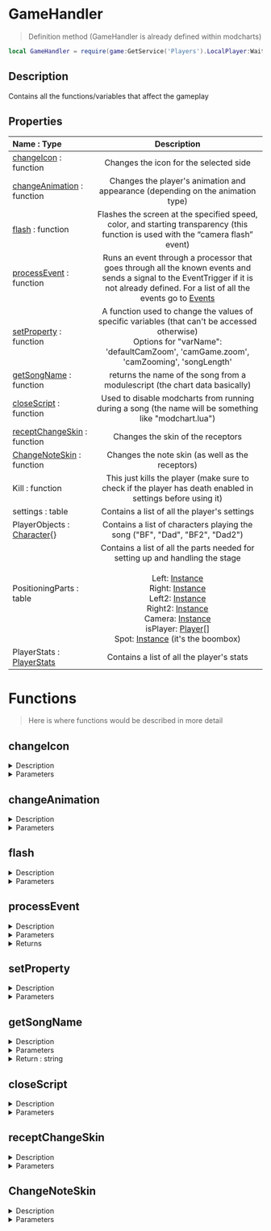 # GameHandler

> Definition method (GameHandler is already defined within modcharts)
```lua
local GameHandler = require(game:GetService('Players').LocalPlayer:WaitForChild('PlayerGui').GameUI.GameHandler)
```

## Description
Contains all the functions/variables that affect the gameplay
## Properties
| Name : Type | Description |
|:------------|:-----------:|
| [changeIcon](#changeIcon) : function | Changes the icon for the selected side |
| [changeAnimation](#changeAnimation) : function | Changes the player's animation and appearance (depending on the animation type) |
| [flash](#flash) : function | Flashes the screen at the specified speed, color, and starting transparency (this function is used with the “camera flash” event) |
| [processEvent](#processEvent) : function | Runs an event through a processor that goes through all the known events and sends a signal to the EventTrigger if it is not already defined. For a list of all the events go to [Events](https://github.com/Piper0007/YAFN-Banana-Edition/blob/main/API/Events.md#defined-events) |
| [setProperty](#setProperty) : function | A function used to change the values of specific variables (that can't be accessed otherwise)<br> Options for "varName":<br>'defaultCamZoom', 'camGame.zoom', 'camZooming', 'songLength'|
| [getSongName](#getSongName) : function | returns the name of the song from a modulescript (the chart data basically) |
| [closeScript](#closeScript) : function | Used to disable modcharts from running during a song (the name will be something like "modchart.lua") |
| [receptChangeSkin](#receptChangeSkin) : function | Changes the skin of the receptors |
| [ChangeNoteSkin](#ChangeNoteSkin) : function | Changes the note skin (as well as the receptors) |
| Kill : function | This just kills the player (make sure to check if the player has death enabled in settings before using it) |
| settings : table | Contains a list of all the player's settings |
| PlayerObjects : [Character](Character.md){} | Contains a list of characters playing the song ("BF", "Dad", "BF2", "Dad2") |
| PositioningParts : table | Contains a list of all the parts needed for setting up and handling the stage<br><br>Left: [Instance](https://create.roblox.com/docs/en-us/reference/engine/classes/Instance)<br>Right: [Instance](https://create.roblox.com/docs/en-us/reference/engine/classes/Instance)<br>Left2: [Instance](https://create.roblox.com/docs/en-us/reference/engine/classes/Instance)<br>Right2: [Instance](https://create.roblox.com/docs/en-us/reference/engine/classes/Instance)<br>Camera: [Instance](https://create.roblox.com/docs/en-us/reference/engine/classes/Instance)<br>isPlayer: [Player](https://create.roblox.com/docs/en-us/reference/engine/classes/Player)[]<br>Spot: [Instance](https://create.roblox.com/docs/en-us/reference/engine/classes/Instance) (it's the boombox)|
| PlayerStats : [PlayerStats](PlayerStats.md) | Contains a list of all the player's stats |
</details>

# Functions
> Here is where functions would be described in more detail

<a name="changeIcon"></a>
## changeIcon
<details><summary>Description</summary>

Changes the icon for the selected side
</details>
<details><summary>Parameters</summary>

> Listed in the same order that the parameters are defined

| Name : Type | Description |
|:------------|:-----------:|
| name : string | The name of the icon, referenced from the ``Icons`` ModuleScript |
| side : boolean | Determines which side that the icon applies to, (false = "left side", true = "right side") |
</details>

<a name="changeAnimation"></a>
## changeAnimation
<details><summary>Description</summary>

Changes the player's animation and appearance (depending on the animation type)
</details>
<details><summary>Parameters</summary>

> Listed in the same order that the parameters are defined

| Name : Type | Description |
|:------------|:-----------:|
| name : string | The name of the animation |
| player : [Character](Character.md) | Determines which ``Character`` will be changed |
</details>

<a name="flash"></a>
## flash
<details><summary>Description</summary>

Flashes the screen at the specified speed, color, and starting transparency (this function is used with the “camera flash” event)
</details>
<details><summary>Parameters</summary>

> Listed in the same order that the parameters are defined

| Name : Type | Description |
|:------------|:-----------:|
| hexCode : string | The hex code that determines the color of the flash (example: "#FF0000") |
| speed : number | Determines how long the flash will last |
| initialTransparency : number | The transparency that the flash starts with |
</details>

<a name="processEvent"></a>
## processEvent
<details><summary>Description</summary>

Runs an event through a processor that goes through all the known events and sends a signal to the EventTrigger if it is not already defined. For a list of all the events go to [Events](https://github.com/Piper0007/YAFN-Banana-Edition/blob/main/API/Events.md)
</details>
<details><summary>Parameters</summary>

> Listed in the same order that the parameters are defined

| Name : Type | Description |
|:------------|:-----------:|
| eventName : string | The name of the event to be played, [list of events](https://github.com/Piper0007/YAFN-Banana-Edition/blob/main/API/Events.md#defined-events) |
| value1 : any | value1 can be anything, it's based on whatever event it is for |
| value2 : any | value2 can be anything, it's based on whatever event it is for |
| ... : any | It continues to a value3 and possibly a value4 (do not actually write "..." when using the function, it represents that more values can defined after) |
</details>
<details><summary>Returns</summary>

> Only returns under certain conditions

</details>

<a name="setProperty"></a>
## setProperty
<details><summary>Description</summary>

A function used to change the values of specific variables (that can't be accessed otherwise)<br>
Options for "variableName":<br>
| Name : Value | Description |
|:-------------|:-----------:|
| defaultCamZoom : number | (Default: 1) changes the FOV of the camera based on a multiplier |
| camZooming : boolean | Determines whether or not the camera will zoom in or out (but does not prevent zooming) |
| songLength : number | (Default: -1) Determines the "fake" length of the song, in seconds (it only affects the timebar) |
</details>
<details><summary>Parameters</summary>

> Listed in the same order that the parameters are defined

| Name : Type | Description |
|:------------|:-----------:|
| variableName : string | The name of the variable to change (options are described in the description) |
| value : any | The value to set the variable to |
</details>

<a name="getSongName"></a>
## getSongName
<details><summary>Description</summary>

A function used to get the name of the song that is currently playing
</details>
<details><summary>Parameters</summary>

> Listed in the same order that the parameters are defined

| Name : Type | Description |
|:------------|:-----------:|
| SongData : [ModuleScript](https://create.roblox.com/docs/en-us/reference/engine/classes/ModuleScript) | The "chart" or "SongData" that the function will return the name of |
</details>
<details><summary>Return : string</summary>

returns the name of the song from a ModuleScript (which is the chart data)
</details>

<a name="closeScript"></a>
## closeScript
<details><summary>Description</summary>

Used to disable modcharts from running during a song (the name will be something like "modchart.lua")
</details>
<details><summary>Parameters</summary>

> Listed in the same order that the parameters are defined

| Name : Type | Description |
|:------------|:-----------:|
| name : string | The name of the script to stop (example: "modchart.lua") |
</details>

<a name="receptChangeSkin"></a>
## receptChangeSkin
<details><summary>Description</summary>

Changes the skin of the receptors
</details>
<details><summary>Parameters</summary>

> Listed in the same order that the parameters are defined

| Name : Type | Description |
|:------------|:-----------:|
| Receptor : number | The index or lane number for the receptor to change |
| NoteSkinLabel : [ImageLabel](https://create.roblox.com/docs/en-us/reference/engine/classes/ImageLabel) | The ``ImageLabel`` that the noteskin will use |
| XML : [ModuleScript](https://create.roblox.com/docs/en-us/reference/engine/classes/ModuleScript) | The XML data that the receptor will use |
</details>

<a name="ChangeNoteSkin"></a>
## ChangeNoteSkin
<details><summary>Description</summary>

Changes the note skin (as well as the receptors)
</details>
<details><summary>Parameters</summary>

> Listed in the same order that the parameters are defined

| Name : Type | Description |
|:------------|:-----------:|
| noteSkinName : string | The name of ``NoteSkin`` that the notes will use |
| boolSide : boolean | Whether or not the noteskin would apply to the left or right side (false = "left side", true = "right side") |
| force : boolean | Whether or not to force the selected mania |
| mania : number | (Experimental) The mania value to turn the notes to (force needs to be true in order to work) |
</details>
